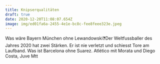 ```yaml
---
title: Knipserqualitäten
draft: true
date: 2020-12-20T11:08:07.654Z
image: img/ed01fa6a-2455-4e1e-bc8c-fee8feee323e.jpeg
---
```

Was wäre Bayern München ohne Lewandowski❓Der Weltfussballer des Jahres 2020 hat zwei Stärken. Er ist nie verletzt und schiesst Tore am Laufband. Was ist Barcelona ohne Suarez. Atlético mit Morata und Diego Costa, Juve Mtt